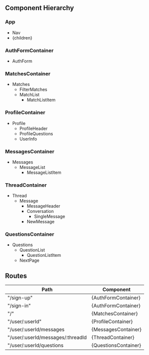 ## Component Hierarchy

### App
 - Nav
 - {children}
 
### AuthFormContainer

 - AuthForm
    
### MatchesContainer

 - Matches
    - FilterMatches
    - MatchList
      - MatchListItem
      
### ProfileContainer

 - Profile
    - ProfileHeader
    - ProfileQuestions
    - UserInfo
    
### MessagesContainer

 - Messages
    - MessageList
      - MessageListItem
      
### ThreadContainer

 - Thread
    - Message
      - MessageHeader
      - Conversation
        - SingleMessage
      - NewMessage
      
### QuestionsContainer

 - Questions
    - QuestionList
      - QuestionListItem
    - NextPage

## Routes

|Path   | Component   |
|-------|-------------|
| "/sign-up" | {AuthFormContainer} |
| "/sign-in" | {AuthFormContainer} |
| "/" | {MatchesContainer} |
| "/user/:userId" | {ProfileContainer} |
| "/user/:userId/messages | {MessagesContainer} |
| "/user/:userId/messages/:threadId | {ThreadContainer} |
| "/user/:userId/questions | {QuestionsContainer} |
